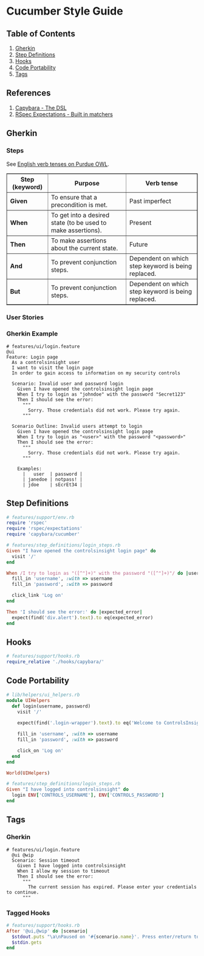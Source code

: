# Cucumber Style Guide
## Table of Contents
1. [Gherkin](#gherkin)
1. [Step Definitions](#step-definitions)
1. [Hooks](#hooks)
1. [Code Portability](#code-portability)
1. [Tags](#tags)

## References
1. [Capybara - The DSL](https://github.com/jnicklas/capybara#the-dsl)
1. [RSpec Expectations - Built in matchers](https://github.com/rspec/rspec-expectations#built-in-matchers)

## Gherkin
### Steps
See [English verb tenses on Purdue OWL](https://owl.english.purdue.edu/owl/resource/601/01/).

<table border="1">
    <tr>
        <th>Step (keyword)</th>
        <th>Purpose</th>
        <th>Verb tense</th>
    </tr>
    <tr>
        <td><b>Given</b></td>
        <td>To ensure that a precondition is met.</td>
        <td>Past imperfect</td>
    </tr>
    <tr>
        <td><b>When</b></td>
        <td>To get into a desired state (to be used to make assertions).</td>
        <td>Present</td>
    </tr>
    <tr>
        <td><b>Then</b></td>
        <td>To make assertions about the current state.</td>
        <td>Future</td>
    </tr>
    <tr>
        <td><b>And</b></td>
        <td>To prevent conjunction steps.</td>
        <td>Dependent on which step keyword is being replaced.</td>
    </tr>
    <tr>
        <td><b>But</b></td>
        <td>To prevent conjunction steps.</td>
        <td>Dependent on which step keyword is being replaced.</td>
    </tr>
</table>

### User Stories
### Gherkin Example
```gherkin
# features/ui/login.feature
@ui
Feature: Login page
  As a controlsinsight user
  I want to visit the login page
  In order to gain access to information on my security controls

  Scenario: Invalid user and password login
    Given I have opened the controlsinsight login page
    When I try to login as "johndoe" with the password "Secret123"
    Then I should see the error:
      """
        Sorry. Those credentials did not work. Please try again.
      """

  Scenario Outline: Invalid users attempt to login
    Given I have opened the controlsinsight login page
    When I try to login as "<user>" with the password "<password>"
    Then I should see the error:
      """
        Sorry. Those credentials did not work. Please try again.
      """
    
    Examples:
      |   user  | password |
      | janedoe | notpass! |
      | jdoe    | sEcrEt34 |
```

## Step Definitions
```ruby
# features/support/env.rb
require 'rspec'
require 'rspec/expectations'
require 'capybara/cucumber'
```
```ruby
# features/step_definitions/login_steps.rb
Given "I have opened the controlsinsight login page" do
  visit '/'
end

When /I try to login as "([^"]+)" with the password "([^"]+)"/ do |username, password|
  fill_in 'username', :with => username
  fill_in 'password', :with => password

  click_link 'Log on'
end

Then 'I should see the error:' do |expected_error|
  expect(find('div.alert').text).to eq(expected_error)
end
```

## Hooks
```ruby
# features/support/hooks.rb
require_relative './hooks/capybara/'
```

## Code Portability
```ruby
# lib/helpers/ui_helpers.rb
module UIHelpers
  def login(username, password)
    visit '/'
    
    expect(find('.login-wrapper').text).to eq('Welcome to ControlsInsight by Rapid7 LOG ON')

    fill_in 'username', :with => username
    fill_in 'password', :with => password

    click_on 'Log on'
  end
end

World(UIHelpers)
```

```ruby
# features/step_definitions/login_steps.rb
Given "I have logged into controlsinsight" do
  login ENV['CONTROLS_USERNAME'], ENV['CONTROLS_PASSWORD']
end
```

## Tags
### Gherkin
```gherkin
# features/ui/login.feature
  @ui @wip
  Scenario: Session timeout
    Given I have logged into controlsinsight
    When I allow my session to timeout
    Then I should see the error:
      """
        The current session has expired. Please enter your credentials to continue.
      """
```

### Tagged Hooks
```ruby
# features/support/hooks.rb
After '@ui,@wip' do |scenario|
  $stdout.puts "\a\nPaused on '#{scenario.name}'. Press enter/return to continue to the next test."
  $stdin.gets
end
```
